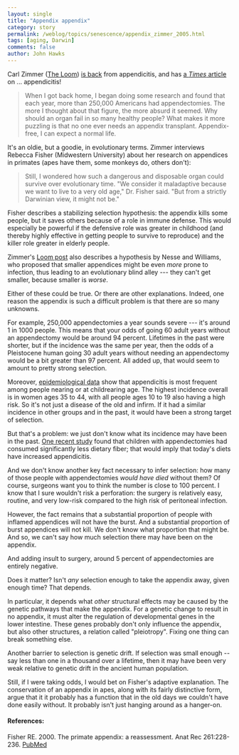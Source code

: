 ```yaml
---
layout: single 
title: "Appendix appendix" 
category: story
permalink: /weblog/topics/senescence/appendix_zimmer_2005.html
tags: [aging, Darwin] 
comments: false 
author: John Hawks 
---
```



<p>
Carl Zimmer (<a href="http://www.corante.com/loom/">The Loom</a>) <a href="http://www.corante.com/loom/archives/2005/08/08/sickness_all_around.php">is back</a> from appendicitis, and has <a href="http://www.nytimes.com/2005/08/09/science/09case.html">a <i>Times</i> article</a> on ... appendicitis!
</p>

<blockquote>When I got back home, I began doing some research and found that each year, more than 250,000 Americans had appendectomies. The more I thought about that figure, the more absurd it seemed. Why should an organ fail in so many healthy people? What makes it more puzzling is that no one ever needs an appendix transplant. Appendix-free, I can expect a normal life.</blockquote>

<p>
It's an oldie, but a goodie, in evolutionary terms. Zimmer interviews Rebecca Fisher (Midwestern University) about her research on appendices in primates (apes have them, some monkeys do, others don't): 
</p>

<blockquote>Still, I wondered how such a dangerous and disposable organ could survive over evolutionary time. "We consider it maladaptive because we want to live to a very old age," Dr. Fisher said. "But from a strictly Darwinian view, it might not be."</blockquote>

<p>
Fisher describes a stabilizing selection hypothesis: the appendix kills some people, but it saves others because of a role in immune defense. This would especially be powerful if the defensive role was greater in childhood (and thereby highly effective in getting people to survive to reproduce) and the killer role greater in elderly people. 
</p>

<p>
Zimmer's <a href="http://www.corante.com/loom/archives/2005/08/08/sickness_all_around.php">Loom post</a> also describes a hypothesis by Nesse and Williams, who proposed that smaller appendices might be even <i>more</i> prone to infection, thus leading to an evolutionary blind alley --- they can't get smaller, because smaller is <i>worse</i>. 
</p>

<p>
Either of these could be true. Or there are other explanations. Indeed, one reason the appendix is such a difficult problem is that there are so many unknowns. 
</p>

<p>
For example, 250,000 appendectomies a year sounds severe --- it's around 1 in 1000 people. This means that your odds of going 60 adult years without an appendectomy would be around 94 percent. Lifetimes in the past were shorter, but if the incidence was the same per year, then the odds of a Pleistocene human going 30 adult years without needing an appendectomy would be a bit greater than 97 percent. All added up, that would seem to amount to pretty strong selection. 
</p>

<p>
Moreover, <a href="http://www.ncbi.nlm.nih.gov/entrez/query.fcgi?cmd=Retrieve&db=PubMed&list_uids=2239906&dopt=Abstract">epidemiological data</a> show that appendicitis is most frequent among people nearing or at childrearing age. The highest incidence overall is in women ages 35 to 44, with all people ages 10 to 19 also having a high risk. So it's not just a disease of the old and infirm. If it had a similar incidence in other groups and in the past, it would have been a strong target of selection. 
</p>

<p>
But that's a problem: we just don't know what its incidence may have been in the past. <a href="http://www.ncbi.nlm.nih.gov/entrez/query.fcgi?cmd=Retrieve&db=pubmed&dopt=Abstract&list_uids=10945110&query_hl=1">One recent study</a> found that children with appendectomies had consumed significantly less dietary fiber; that would imply that today's diets have increased appendicitis. 
</p>

<p>
And we don't know another key fact necessary to infer selection: how many of those people with appendectomies <i>would have died</i> without them? Of course, surgeons want you to think the number is close to 100 percent. I know that I sure wouldn't risk a perforation: the surgery is relatively easy, routine, and very low-risk compared to the high risk of peritoneal infection. 
</p>

<p>
However, the fact remains that a substantial proportion of people with inflamed appendices will not have the burst. And a substantial proportion of burst appendices will not kill. We don't know what proportion that might be. And so, we can't say how much selection there may have been on the appendix. 
</p>

<p>
And adding insult to surgery, around 5 percent of appendectomies are entirely negative. 
</p>

<p>
Does it matter? Isn't <i>any</i> selection enough to take the appendix away, given enough time? That depends. 
</p>

<p>
In particular, it depends what <i>other</i> structural effects may be caused by the genetic pathways that make the appendix. For a genetic change to result in no appendix, it must alter the regulation of developmental genes in the lower intestine. These genes probably don't only influence the appendix, but also other structures, a relation called "pleiotropy". Fixing one thing can break something else. 
</p>

<p>
Another barrier to selection is genetic drift. If selection was small enough -- say less than one in a thousand over a lifetime, then it may have been very weak relative to genetic drift in the ancient human population. 
</p>

<p>
Still, if I were taking odds, I would bet on Fisher's adaptive explanation. The conservation of an appendix in apes, along with its fairly distinctive form, argue that it it probably has a function that in the old days we couldn't have done easily without. It probably isn't just hanging around as a hanger-on. 
</p>

<h4>References:</h4>

<p class="cite">Fisher RE. 2000. The primate appendix: a reassessment. Anat Rec 261:228-236. <a href="http://www.ncbi.nlm.nih.gov/entrez/query.fcgi?cmd=Retrieve&db=PubMed&list_uids=11135184&dopt=Abstract">PubMed</a></p>

